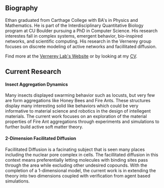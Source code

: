 ## Biography
Ethan graduated from Carthage College with BA's in Physics and Mathematics. He is part of the Interdisciplinary Quantitative Biology program at CU Boulder pursuing a PhD in Computer Science. His research interestes fall in complex systems, emergent behavior, bio-inspired networks, and scientific computing. His research in the Vernerey group focuses on discrete modeling of active networks and facillitated diffusion.

Find more at the [Vernerey Lab's Website](https://www.colorado.edu/lab/vernerey/) or by looking at my [CV](https://github.com/ethan-hobbs/ethan-hobbs.github.io/blob/master/_includes/CV_EH.pdf).

## Current Research

#### Insect Aggregation Dynamics
Many insects displayed swarming behavior such as locusts, but very few are form aggregations like Honey Bees and Fire Ants. These structures display many interesting solid like behaviors which could be very informative to material science and robotics in the design of intellegent materials. The current work focuses on an exploration of the material properties of Fire Ant aggregations through experiments and simulations to further build active soft matter theory. 

#### 2-Dimension Facilitated Diffusion
Facillitated Diffusion is a facinating subject that is seen many places including the nuclear pore complex in cells. The facillitated diffusion in this context means preferentially letting molecules with binding sites pass through the area while excluding other undesired copounds. With the completion of a 1-dimensional model, the current work is in extending the theory into two dimensions coupled with verification from agent based simulations.
